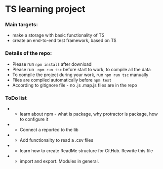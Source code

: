 # TS learning project

### Main targets:
* make a storage with basic functionality of TS
* create an end-to-end test framework, based on TS

### Details of the repo:
* Please run ```npm install``` after download 
* Please run ``` npm run tsc``` before start to work, to compile all the data
* To compile the project during your work, run `npm run tsc` manually
* Files are compiled automatically before `npm test`
* According to gitignore file - no .js .map.js files are in the repo

### ToDo list
* - learn about npm - what is package, why protractor is package, how to configure it 
* - Connect a reported to the lib 
* - Add functionality to read a .csv files
* + learn how to create ReadMe structure for GitHub. Rewrite this file 
* + import and export. Modules in general. 
